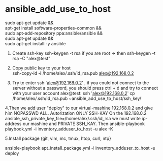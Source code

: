 # ansible_add_use_to_host

sudo apt-get update && \
apt-get install software-properties-common && \
sudo apt-add-repository ppa:ansible/ansible && \
sudo apt-get update && \
sudo apt-get install -y ansible

1. Create ssh-key                ssh-keygen -t rsa
  if you are root -> then        ssh-keygen -t rsa -C "alex@test"

2. Copy public key to your host  
                                 ssh-copy-id -i /home/alex/.ssh/id_rsa.pub alex@192.168.0.2
3. Try to enter   ssh 'alex@192.168.0.2'  , if you could not connect to the server without a password, you should press ctrl + d and try to connect with your user account alex@test:  ssh 'alex@192.168.0.2'
                                 cp /home/alex/.ssh/id_rsa.pub ~ansible_add_use_to_host/ssh_key/


4.Then we add user "deploy" to our virtual-mashine 192.168.0.2 and give him NOPASSWD ALL. Autorization ONLY SSH-KAY
On the 192.168.0.2  ansible_ssh_private_key_file=/home/alex/.ssh/id_rsa we must write ip-address our mashine and PRIVATE SSH_KAY.
Then  ansible-playbook playbook.yml -i inventory_adduser_to_host -u alex -K

5.Install package {git, vim, mc, tmux, htop, curl, ntp}

ansible-playbook apt_install_package.yml -i inventory_adduser_to_host -u deploy
